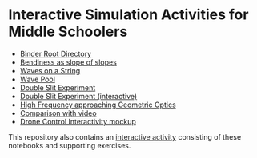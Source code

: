 # Interactive Simulation Activities for Middle Schoolers

* [Binder Root Directory](https://mybinder.org/v2/gh/inducer/splash-activities/master)
* [Bendiness as slope of slopes](https://mybinder.org/v2/gh/inducer/splash-activities/master?filepath=Bendiness%20as%20Slope%20of%20Slopes.ipynb)
* [Waves on a String](https://mybinder.org/v2/gh/inducer/splash-activities/master?filepath=Waves%20in%20One%20Dimension.ipynb)
* [Wave Pool](https://mybinder.org/v2/gh/inducer/splash-activities/master?filepath=Simulated%20Wave%20Pool.ipynb)
* [Double Slit Experiment](https://mybinder.org/v2/gh/inducer/splash-activities/master?filepath=Wave%20Pool%20with%20Source.ipynb)
* [Double Slit Experiment (interactive)](https://mybinder.org/v2/gh/inducer/splash-activities/master?filepath=Wave%20Pool%20with%20Widgets.ipynb)
* [High Frequency approaching Geometric Optics](https://mybinder.org/v2/gh/inducer/splash-activities/master?filepath=Wave%20Pool%20with%20Shadows.ipynb)
* [Comparison with video](https://mybinder.org/v2/gh/inducer/splash-activities/master?filepath=Video%20comparison.ipynb)
* [Drone Control Interactivity mockup](https://mybinder.org/v2/gh/inducer/splash-activities/master?filepath=Drone%20control.ipynb)

This repository also contains an [interactive
activity](https://relate.cs.illinois.edu/course/gamescamp-waves-s18/flow/camp-activity/start/)
consisting of these notebooks and supporting exercises.
